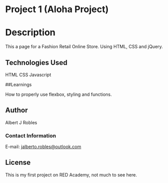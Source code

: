 # Project 1 (Aloha Project)

# Description

This a page for a Fashion Retail Online Store. Using HTML, CSS and jQuery.

## Technologies Used

HTML
CSS
Javascript

##Learnings

How to properly use flexbox, styling and functions.

## Author

Albert J Robles


### Contact Information
 
E-mail: jalberto.robles@outlook.com


## License

This is my first project on RED Academy, not much to see here. 